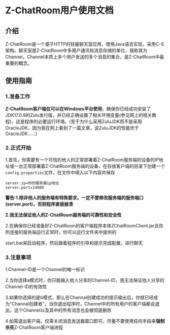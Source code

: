 # Z-ChatRoom用户使用文档

## 介绍

Z-ChatRoom是一个基于HTTP的轻量聊天室应用，使用Java语言实现，采用C-S架构。聊天室是Z-ChatRoom中多用户通讯和消息存储的单位，我称其为Channel，Channel本质上多个用户发送的多个消息的集合，是Z-ChatRoom中最重要的概念。

## 使用指南

### 1.准备工作

**Z-ChatRoom客户端仅可以在Windows平台使用**，确保你已经成功安装了JDK17.0.9的Zulu发行版，并已经正确设置了相关环境变量(参见网上的相关教程)，这是程序的必要运行环境。(至于为什么采用ZuluJDK而不是采用OracleJDK，因为我在网上看到了一篇文章，说ZuluJDK的性能优于OracleJDK......)

### 2.正式开始

1.首先，你需要有一个可信的他人的正常部署着Z-ChatRoom服务端的设备的IP地址或一台正常部署着Z-ChatRoom服务端的设备，在存放客户端的目录下创建一个`config.properties`文件，在文件中填入以下内容并保存

```properties
server.ip=你的服务器ip地址
server.port=14089
```

**警告:1.除非他人的服务端有特殊要求，一定不要修改服务端的服务端口(server.port)，否则程序直接崩溃**

**2.我无法保证他人的Z-ChatRoom服务端的可靠性和安全性**

2.在确保你已经准备好Z-ChatRoom的客户端程序本体ZChatRoomClient.jar且你所连接的服务端运行正常时，你可以运行文件夹中提供的

start.bat来启动程序，然后跟着程序的引导和提示完成配置，进行聊天

### 3.注意事项

1.Channel-ID是一个Channel的唯一标识

2.当你选择a模式时，你只能输入他人分享的Channel-ID，我无法保证他人分享的Channel-ID的有效性

3.如果你选择的是b模式，那么在Channal创建成功的提示输出后，你就已经成为"Channal创建者"，当你退出程序时，Channel中的所有用户的客户端都会退出，这个Channel以及其中的所有消息也会被彻底删除

4.如需退出客户端，仅需关闭消息发送器窗口即可，尽量不要使用任何手段来**强制杀死**Z-ChatRoom客户端进程
